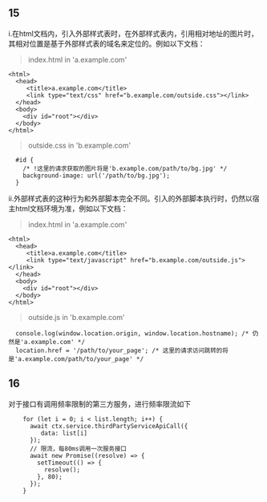 ## 15 
i.在html文档内，引入外部样式表时，在外部样式表内，引用相对地址的图片时，其相对位置是基于外部样式表的域名来定位的。例如以下文档：
> index.html in 'a.example.com'
```
<html>
  <head>
     <title>a.example.com</title>
     <link type="text/css" href="b.example.com/outside.css"></link>
  </head>
  <body>
    <div id="root"></div>
  </body>
</html>
```  
> outside.css in 'b.example.com'  
```
  #id {
    /* !这里的请求获取的图片将是'b.example.com/path/to/bg.jpg' */
    background-image: url('/path/to/bg.jpg');
  }
```  
ii.外部样式表的这种行为和外部脚本完全不同。引入的外部脚本执行时，仍然以宿主html文档环境为准，例如以下文档：
> index.html in 'a.example.com'
```
<html>
  <head>
     <title>a.example.com</title>
     <link type="text/javascript" href="b.example.com/outside.js"></link>
  </head>
  <body>
    <div id="root"></div>
  </body>
</html>
```  
> outside.js in 'b.example.com'
```
  console.log(window.location.origin, window.location.hostname); /* 仍然是'a.example.com' */
  location.href = '/path/to/your_page'; /* 这里的请求访问跳转的将是'a.example.com/path/to/your_page' */
```  
  

## 16
对于接口有调用频率限制的第三方服务，进行频率限流如下  
```
    for (let i = 0; i < list.length; i++) {
      await ctx.service.thirdPartyServiceApiCall({
         data: list[i]
      });
      // 限流，每80ms调用一次服务接口
      await new Promise((resolve) => {
        setTimeout(() => {
          resolve();
        }, 80);
      });
    }
```  







